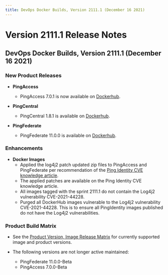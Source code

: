 ```yaml
---
title: DevOps Docker Builds, Version 2111.1 (December 16 2021)
---
```

# Version 2111.1 Release Notes

## DevOps Docker Builds, Version 2111.1 (December 16 2021)

### New Product Releases

- **PingAccess**
    - PingAccess 7.0.1 is now available on [Dockerhub](https://hub.docker.com/r/pingidentity/pingaccess).

- **PingCentral**
    - PingCentral 1.8.1 is available on [Dockerhub](https://hub.docker.com/r/pingidentity/pingcentral).

- **PingFederate**
    - PingFederate 11.0.0 is available on [Dockerhub](https://hub.docker.com/r/pingidentity/pingfederate).

### Enhancements

- **Docker Images**
    - Applied the log4j2 patch updated zip files to PingAccess and PingFederate per recommendation of the [Ping Identity CVE knowledge article](https://support.pingidentity.com/s/article/Log4j2-vulnerability-CVE-CVE-2021-44228).
    - The applied patches are available on the Ping Identity CVE knowledge article.
    - All images tagged with the sprint 2111.1 do not contain the Log4j2 vulnerability CVE-2021-44228.
    - Purged all DockerHub images vulnerable to the Log4j2 vulnerability CVE-2021-44228. This is to ensure all PingIdentity images published do not have the Log4j2 vulnerabilities.

### Product Build Matrix

- See the [Product Version, Image Release Matrix](../../reference/productVersionMatrix/)
for currently supported image and product versions.

- The following versions are not longer active maintained:
    - PingFederate 11.0.0-Beta
    - PingAccess 7.0.0-Beta
